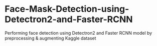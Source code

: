 # Face-Mask-Detection-using-Detectron2-and-Faster-RCNN
Performing face detection using Detectron2 and Faster RCNN model by preprocessing &amp; augmenting Kaggle dataset 
